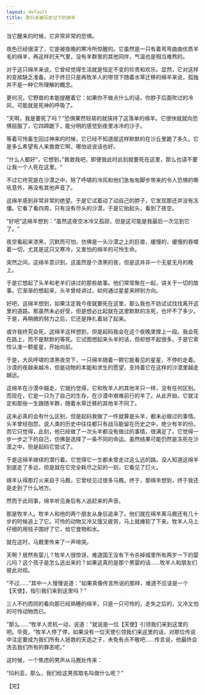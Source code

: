 ```yaml
---
layout: default
title: 那只未被历史记下的绵羊
---
```



当它醒来的时候，它非常非常的恐惧。

夜色已经很深了，它是被夜晚的寒冷所惊醒的。它虽然是一只有着弯弯曲曲优质羊毛的绵羊，再这样的天气里，没有羊群里的其他同伴，气温也是相当难熬的。

对于这只绵羊来说，它曾经觉得生活就是恒定不变的珍贵和欢乐。显然，它对这样的变故缺乏准备。对于终日只是再牧羊人的带领下随着水草迁移的绵羊来说，孤独并不是一种它所理解的概念。

更何况，它野兽的本能提醒着它：如果你不做点什么的话，你脖子后面吹过的冷风，可能就是死神的呼吸了。

”天啊，我是要死了吗？“恐惧果然轻易的就挟持了这落单的绵羊。它很快就就向恐惧屈服了，它四蹄跪下，能分明的感觉到夜里冰冷的沙子。

等着可怜畜生回过神来的时候，它已经不知道就这样默默的在沙丘里跪了多久。它是多么希望有人来救救它啊，哪怕说说话也好。

”什么人都好“，它想到，”救救我吧，即便我此时此刻就要死在这里，那么也请不要让我一个人死在这里。“

不过它终究是在沙漠之中，除了呼啸的冷风和他们急匆匆脚步带来的令人恐惧的嘶吼意外，再没有其他声音了。

这绵羊感到非常非常的绝望。于是它试着动了动自己的脖子，它发现那还并没有冻僵。它看了看四周，只有没有尽头的沙漠，于是它抬起头，看到了夜空。

”好吧“这绵羊想到：”虽然这夜空冰冷又孤寂，但是这可能是我最后一次见到它了。“

夜空看起来漆黑，沉默而可怕，仿佛是一头沙漠之上的巨兽，缓慢的，缓慢的吞噬着一切，尤其是这只又寒冷，又害怕的绵羊的可怜生命。

突然之间，这绵羊意识到，这虽然是个漆黑的夜，但是这并非一个无星无月的晚上。

于是它想起了头羊和老羊们讲过的那些故事。他们常常聚在一起，讲关于一切的故事。它渐渐的想起来，头羊曾经讲过，如何通过星星来辨别方向。

好吧，这绵羊想到，如果注定我今夜就要死在这里，那么我也不妨试试找找离开这里的道路。那虽然未必好受，但是想必比起就在这里默默的冻死，也坏不了多少。于是，再稍微的努力之后，它还是挣扎着站了起来。

或许我终究会死，这绵羊这样想到，但是起码我会在这个夜晚里撑上一段。我会死在路上，而不是默默的等死。它试图想起来头羊的话，但却想不起很多。于是它索性认准一颗星星，开始向前。

于是，大风呼啸的漆黑夜空下，一只绵羊随着一颗它能看见的星星，不停的走着。沙漠的夜越来越冷，但是动物的本能和求生的愿望，支持着它在这样的沙漠里越走越远。

这绵羊在沙漠中越走，它就约觉得，它和牧羊人的其他羊只一样，没有任何区别。而现在，它是一只为了自己的生存，在沙漠中艰难前行的羊了。从此开始，它就注定和那些一生跟随羊群，随着水草迁移的其他羊不同了。

这未必真的会有什么区别，但是起码我做了一件就算是头羊，都未必做过的事情。头羊曾经抱怨，说人类的历史中往往都只有战马能留在历史之中，绝少有羊的份。而它只觉得，此刻，他已经做了一次头羊都没有做过的事情，很满足了。它觉得一步一步之下的自己，仿佛是选择了一条不同的命运。虽然结果可能仍然是冻死在沙漠之中，但是起码它尝试了。

于是这绵羊继续的潜行着。它觉得它一生都未曾走过这么远的路。没人知道这绵羊到底走了多远，但是就在它完全耗尽之前的一刻，它看见了灯火。

绵羊认得那灯火来自于马厩，它曾经见过很多马厩。终于，那绵羊想到，终于我还是走到了什么地方。

然而于此同事，绵羊听见身后有人追赶来的声音。

那是牧羊人。牧羊人和他的两个朋友从身后追来了。他们就在绵羊离马厩还有几十步的时候追上了它。可怜的动物又冷又饿又疲劳，马上就瘫软了下来。牧羊人马上仔细的用毯子围好了它，给它食物和水。

就在这时，马厩里传来了一声啼哭。

天啊？居然有婴儿？牧羊人很惊讶。难道国王没有下令杀掉城里所有两岁一下的婴儿吗？这个孩子是怎么逃出来的？如果这真的是那个男婴的话……牧羊人和朋友们彼此对视。

”不过……“其中一人慢慢说道：”如果真像传言所说的那样，难道不应该是一个【天使】，指引我们来到这里吗？“

三人不约而同的看向那已经熟睡的绵羊，只是一只可怜的，走失之后的，又冷又怕的可怜动物而已。

”那么……“牧羊人灵机一动，说道：”就说是一位【天使】引领我们来到这里的吧。毕竟，“牧羊人停了停，如果没有一位天使引领我们来这里的话，对那位传说中注定要成为我们所有人拯救的天选之子，未免有点不敬吧……传言说，他最终会洗去我们所有的罪恶呢。”

这时候，一个焦虑的男声从马厩处传来：

“玛利亚，那么，我们给这男孩取名叫做什么呢？”

【完】

